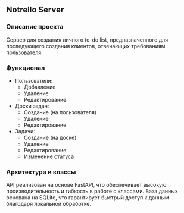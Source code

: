 ## Notrello Server

### Описание проекта

Сервер для создания личного to-do list, предназначенного для последующего создания клиентов,  отвечающих требованиям пользователя.

### Функционал

 - Пользователи:
     - Добавление
     - Удаление
     - Редактирование
 - Доски задач:
     - Создание (на пользователя)
     - Удаление
     - Редактирование
 - Задачи:
     - Создание (на доске)
     - Удаление
     - Редактирование
     - Изменение статуса

### Архитектура и классы

API реализован на основе FastAPI, что обеспечивает высокую производительность и гибкость в работе с классами. База данных основана на SQLite, что гарантирует быстрый доступ к данным благодаря локальной обработке.
